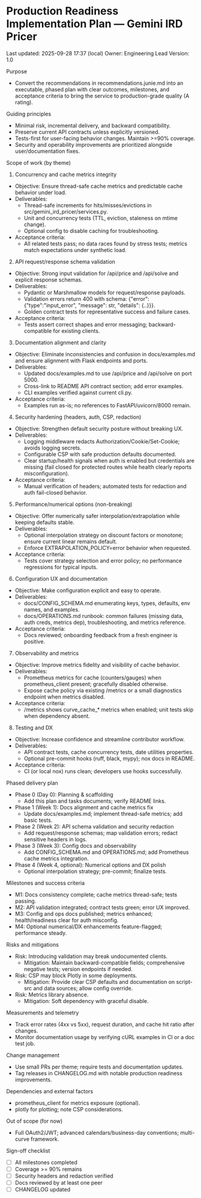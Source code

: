 # Production Readiness Implementation Plan — Gemini IRD Pricer

Last updated: 2025-09-28 17:37 (local)
Owner: Engineering Lead
Version: 1.0

Purpose
- Convert the recommendations in recommendations.junie.md into an executable, phased plan with clear outcomes, milestones, and acceptance criteria to bring the service to production-grade quality (A rating).

Guiding principles
- Minimal risk, incremental delivery, and backward compatibility.
- Preserve current API contracts unless explicitly versioned.
- Tests-first for user-facing behavior changes. Maintain >=90% coverage.
- Security and operability improvements are prioritized alongside user/documentation fixes.

Scope of work (by theme)
1) Concurrency and cache metrics integrity
- Objective: Ensure thread-safe cache metrics and predictable cache behavior under load.
- Deliverables:
  - Thread-safe increments for hits/misses/evictions in src/gemini_ird_pricer/services.py.
  - Unit and concurrency tests (TTL, eviction, staleness on mtime change).
  - Optional config to disable caching for troubleshooting.
- Acceptance criteria:
  - All related tests pass; no data races found by stress tests; metrics match expectations under synthetic load.

2) API request/response schema validation
- Objective: Strong input validation for /api/price and /api/solve and explicit response schemas.
- Deliverables:
  - Pydantic or Marshmallow models for request/response payloads.
  - Validation errors return 400 with schema: {"error": {"type":"input_error", "message": str, "details": {..}}}.
  - Golden contract tests for representative success and failure cases.
- Acceptance criteria:
  - Tests assert correct shapes and error messaging; backward-compatible for existing clients.

3) Documentation alignment and clarity
- Objective: Eliminate inconsistencies and confusion in docs/examples.md and ensure alignment with Flask endpoints and ports.
- Deliverables:
  - Updated docs/examples.md to use /api/price and /api/solve on port 5000.
  - Cross-link to README API contract section; add error examples.
  - CLI examples verified against current cli.py.
- Acceptance criteria:
  - Examples run as-is; no references to FastAPI/uvicorn/8000 remain.

4) Security hardening (headers, auth, CSP, redaction)
- Objective: Strengthen default security posture without breaking UX.
- Deliverables:
  - Logging middleware redacts Authorization/Cookie/Set-Cookie; avoids logging secrets.
  - Configurable CSP with safe production defaults documented.
  - Clear startup/health signals when auth is enabled but credentials are missing (fail closed for protected routes while health clearly reports misconfiguration).
- Acceptance criteria:
  - Manual verification of headers; automated tests for redaction and auth fail-closed behavior.

5) Performance/numerical options (non-breaking)
- Objective: Offer numerically safer interpolation/extrapolation while keeping defaults stable.
- Deliverables:
  - Optional interpolation strategy on discount factors or monotone; ensure current linear remains default.
  - Enforce EXTRAPOLATION_POLICY=error behavior when requested.
- Acceptance criteria:
  - Tests cover strategy selection and error policy; no performance regressions for typical inputs.

6) Configuration UX and documentation
- Objective: Make configuration explicit and easy to operate.
- Deliverables:
  - docs/CONFIG_SCHEMA.md enumerating keys, types, defaults, env names, and examples.
  - docs/OPERATIONS.md runbook: common failures (missing data, auth creds, metrics dep), troubleshooting, and metrics reference.
- Acceptance criteria:
  - Docs reviewed; onboarding feedback from a fresh engineer is positive.

7) Observability and metrics
- Objective: Improve metrics fidelity and visibility of cache behavior.
- Deliverables:
  - Prometheus metrics for cache (counters/gauges) when prometheus_client present; gracefully disabled otherwise.
  - Expose cache policy via existing /metrics or a small diagnostics endpoint when metrics disabled.
- Acceptance criteria:
  - /metrics shows curve_cache_* metrics when enabled; unit tests skip when dependency absent.

8) Testing and DX
- Objective: Increase confidence and streamline contributor workflow.
- Deliverables:
  - API contract tests, cache concurrency tests, date utilities properties.
  - Optional pre-commit hooks (ruff, black, mypy); nox docs in README.
- Acceptance criteria:
  - CI (or local nox) runs clean; developers use hooks successfully.

Phased delivery plan
- Phase 0 (Day 0): Planning & scaffolding
  - Add this plan and tasks documents; verify README links.
- Phase 1 (Week 1): Docs alignment and cache metrics fix
  - Update docs/examples.md; implement thread-safe metrics; add basic tests.
- Phase 2 (Week 2): API schema validation and security redaction
  - Add request/response schemas; map validation errors; redact sensitive headers in logs.
- Phase 3 (Week 3): Config docs and observability
  - Add CONFIG_SCHEMA.md and OPERATIONS.md; add Prometheus cache metrics integration.
- Phase 4 (Week 4, optional): Numerical options and DX polish
  - Optional interpolation strategy; pre-commit; finalize tests.

Milestones and success criteria
- M1: Docs consistency complete; cache metrics thread-safe; tests passing.
- M2: API validation integrated; contract tests green; error UX improved.
- M3: Config and ops docs published; metrics enhanced; health/readiness clear for auth misconfig.
- M4: Optional numerical/DX enhancements feature-flagged; performance steady.

Risks and mitigations
- Risk: Introducing validation may break undocumented clients.
  - Mitigation: Maintain backward-compatible fields; comprehensive negative tests; version endpoints if needed.
- Risk: CSP may block Plotly in some deployments.
  - Mitigation: Provide clear CSP defaults and documentation on script-src and data sources; allow config override.
- Risk: Metrics library absence.
  - Mitigation: Soft dependency with graceful disable.

Measurements and telemetry
- Track error rates (4xx vs 5xx), request duration, and cache hit ratio after changes.
- Monitor documentation usage by verifying cURL examples in CI or a doc test job.

Change management
- Use small PRs per theme; require tests and documentation updates.
- Tag releases in CHANGELOG.md with notable production readiness improvements.

Dependencies and external factors
- prometheus_client for metrics exposure (optional).
- plotly for plotting; note CSP considerations.

Out of scope (for now)
- Full OAuth2/JWT; advanced calendars/business-day conventions; multi-curve framework.

Sign-off checklist
- [ ] All milestones completed
- [ ] Coverage >= 90% remains
- [ ] Security headers and redaction verified
- [ ] Docs reviewed by at least one peer
- [ ] CHANGELOG updated
